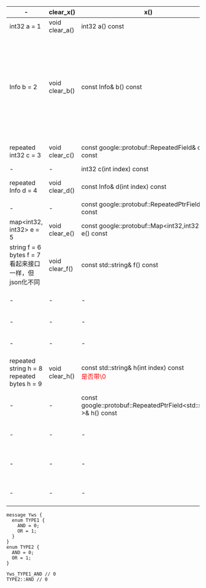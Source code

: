 |-|clear_x()|x()|set_x()|has_x()|release_x()|mutable_x()|set_allocated_x()|x_size()|add_x()|
|---|---|---|---|---|---|---|---|---|---|
|int32 a = 1|void clear_a()|int32 a() const|void set_a(int32 value)||||||
|Info b = 2|void clear_b()|const Info& b() const||bool has_b() const<br>{"b":{}}转成pb后，has_b()为true<br>{}转成pb后，has_b()为false|Info* release_b()<br>执行后has_b()变成false|Info* mutable_b()|void set_allocated_b(Info* b)||
|repeated int32 c = 3|void clear_c()|const google::protobuf::RepeatedField<int32>& c() const|void set_c(int index, int32 value)|||google::protobuf::RepeatedField<int32 >* mutable_c()||int c_size() const|void add_c(int32 value)|
|-|-|int32 c(int index) const|||||||
|repeated Info d = 4|void clear_d()|const Info& d(int index) const||||Info* mutable_d(int index)|-|int d_size() const|Info* add_d()|
|-|-|const google::protobuf::RepeatedPtrField<Info>& d() const||||google::protobuf::RepeatedPtrField< Info >* mutable_d()|||
|map<int32, int32> e = 5|void clear_e()|const google::protobuf::Map<int32,int32>& e() const|-|-|-|google::protobuf::Map<int32,int32>* mutable_e()|-|int e_size() const|-|
|string f = 6<br>bytes f = 7<br>看起来接口一样，但json化不同|void clear_f()|const std::string& f() const|void set_f(const std::string& value)|-|std::string* release_f()|std::string* mutable_f()|void set_allocated_f(std::string* f)|
|-|-|-|<font color=red>void set_f(std::string&& value)|
|-|-|-|void set_f(const char* value)|
|-|-|-|void set_f(const char* value, size_t size)|
|repeated string h = 8<br>repeated bytes h = 9|void clear_h()|const std::string& h(int index) const<br><font color=red>是否带\0|void set_h(int index, const std::string& value)|-|-|std::string* mutable_h(int index)|-|int h_size() const|std::string* add_h()|
|-|-|const google::protobuf::RepeatedPtrField<std::string >& h() const|void set_h(int index, std::string&& value)|-|-|google::protobuf::RepeatedPtrField<std::string >* mutable_h()|-|-|void add_h(const std::string& value)|
|-|-|-|void set_h(int index, const char* value)|-|-|-|-|-|void add_h(std::string&& value)|
|-|-|-|void set_h(int index, const char* value, size_t size)|-|-|-|-|-|void add_h(const char* value)|
|-|-|-|-|-|-|-|-|-|void add_h(const char* value, size_t size)|




```
message Yws {
  enum TYPE1 {
    AND = 0;
    OR = 1;
  }
}
enum TYPE2 {
  AND = 0;
  OR = 1;
}

Yws_TYPE1_AND // 0
TYPE2::AND // 0
```